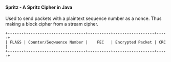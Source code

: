 #### Spritz - A Spritz Cipher in Java

Used to send packets with a plaintext sequence number as a nonce. Thus making a block cipher from a stream cipher.

```
+-------+--------------------------+----------+------------------+-----+
| FLAGS | Counter/Seqwuence Number |    FEC   | Encrypted Packet | CRC |
+-------+--------------------------+----------+------------------+-----+
```
